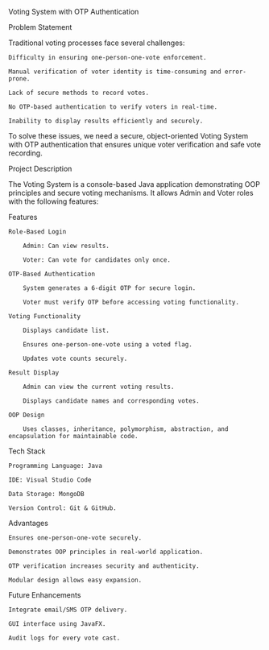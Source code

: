 Voting System with OTP Authentication

Problem Statement

Traditional voting processes face several challenges:
    
    Difficulty in ensuring one-person-one-vote enforcement.

    Manual verification of voter identity is time-consuming and error-prone.

    Lack of secure methods to record votes.

    No OTP-based authentication to verify voters in real-time.

    Inability to display results efficiently and securely.

To solve these issues, we need a secure, object-oriented Voting System with OTP authentication that ensures unique voter verification and safe vote recording.

Project Description

The Voting System is a console-based Java application demonstrating OOP principles and secure voting mechanisms. It allows Admin and Voter roles with the following features:

Features

    Role-Based Login

        Admin: Can view results.

        Voter: Can vote for candidates only once.

    OTP-Based Authentication

        System generates a 6-digit OTP for secure login.

        Voter must verify OTP before accessing voting functionality.

    Voting Functionality

        Displays candidate list.

        Ensures one-person-one-vote using a voted flag.

        Updates vote counts securely.

    Result Display

        Admin can view the current voting results.

        Displays candidate names and corresponding votes.

    OOP Design

        Uses classes, inheritance, polymorphism, abstraction, and encapsulation for maintainable code.

Tech Stack

    Programming Language: Java

    IDE: Visual Studio Code

    Data Storage: MongoDB

    Version Control: Git & GitHub.

Advantages

    Ensures one-person-one-vote securely.

    Demonstrates OOP principles in real-world application.

    OTP verification increases security and authenticity.

    Modular design allows easy expansion.

Future Enhancements

    Integrate email/SMS OTP delivery.

    GUI interface using JavaFX.

    Audit logs for every vote cast.

